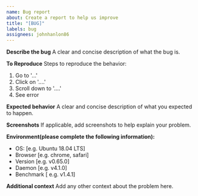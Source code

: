 ```yaml
---
name: Bug report
about: Create a report to help us improve
title: "[BUG]"
labels: bug
assignees: johnhanlon86
---
```


**Describe the bug**
A clear and concise description of what the bug is.

**To Reproduce**
Steps to reproduce the behavior:
1. Go to '...'
2. Click on '....'
3. Scroll down to '....'
4. See error

**Expected behavior**
A clear and concise description of what you expected to happen.

**Screenshots**
If applicable, add screenshots to help explain your problem.

**Environment(please complete the following information):**
 - OS: [e.g. Ubuntu 18.04 LTS]
 - Browser [e.g. chrome, safari]
 - Version [e.g. v0.65.0]
 - Daemon [e.g. v4.1.0]
 - Benchmark [ e.g. v1.4.1]


**Additional context**
Add any other context about the problem here.
